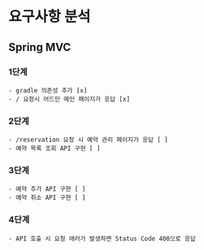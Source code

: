 # 요구사항 분석
## Spring MVC
### 1단계
    - gradle 의존성 추가 [x]
    - / 요청시 어드민 메인 페이지가 응답 [x]
### 2단계
    - /reservation 요청 시 예약 관리 페이지가 응답 [ ]
    - 예약 목록 조회 API 구현 [ ]
### 3단계
    - 예약 추가 API 구현 [ ]
    - 예약 취소 API 구현 [ ]
### 4단계
    - API 호출 시 요청 에러가 발생하면 Status Code 400으로 응답
